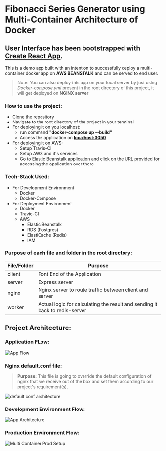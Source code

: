 # Fibonacci Series Generator using Multi-Container Architecture of Docker

## User Interface has been bootstrapped with **[Create React App](https://github.com/facebook/create-react-app/ "Visit Facebook Open Source Git Repo")**.

This is a demo app built with an intention to successfully deploy a multi-container docker app on **AWS BEANSTALK** and can be served to end user. 
>Note: You can also deploy this app on your local server by just using *Docker-compose.yml* present in the root directory of this project, it will get deployed on **NGINX server**


### How to use the project:
* Clone the repository
* Navigate to the root directory of the project in your terminal
* For deploying it on you localhost:
    + run command **"docker-compose up --build"**
    + Access the application on **[localhost:3050](http://localhost:3050/ "Visit localhost:3050")**
* For deploying it on AWS:
    + Setup Travis-CI
    + Setup AWS and it's services
    + Go to Elastic Beanstalk application and click on the URL provided for accessing the application over there


### **Tech-Stack Used:**
* For Development Environment
  + Docker
  + Docker-Compose
* For Deployment Environment
  + Docker
  +  Travic-CI
  +  AWS
      - Elastic Beanstalk
      - RDS (Postgres)
      - ElastiCache (Redis)
      - IAM

### Purpose of each file and folder in the root directory:
|File/Folder|Purpose|
|---|---|
|client|Font End of the Application|
|server|Express server|
|nginx|Nginx server to route traffic between client and server|
|worker|Actual logic for calculating the result and sending it back to redis-server|

## Project Architecture:

### Application FLow: <br>
![App Flow](https://user-images.githubusercontent.com/25420937/119230509-23ea7f80-bb3a-11eb-9547-08aac057b265.jpg)

### Nginx default.conf file: <br>
>**Purpose:** This file is going to override the default configuration of nginx that we receive out of the box and set them according to our project's requirement(s). <br>

![default conf architecture](https://user-images.githubusercontent.com/25420937/119232019-3c11cd00-bb41-11eb-8624-95473a034b80.jpg)

### Development Environment Flow: <br>
![App Architecture](https://user-images.githubusercontent.com/25420937/119231307-d53ee480-bb3d-11eb-9c75-725d407c4446.jpg)

### Production Environment Flow: <br>
![Multi Container Prod Setup](https://user-images.githubusercontent.com/25420937/119231314-e4be2d80-bb3d-11eb-9e15-310866ed7ffb.jpg)
